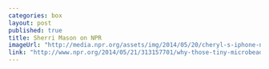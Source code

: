 ```yaml
---
categories: box
layout: post
published: true
title: Sherri Mason on NPR
imageUrl: "http://media.npr.org/assets/img/2014/05/20/cheryl-s-iphone-no-1-photos-720_slide-52242493ec50c2c21de7c38f4bde9013f2f7214b-s40-c85.jpg"
link: "http://www.npr.org/2014/05/21/313157701/why-those-tiny-microbeads-in-soap-may-pose-problem-for-great-lakes"
---
```



